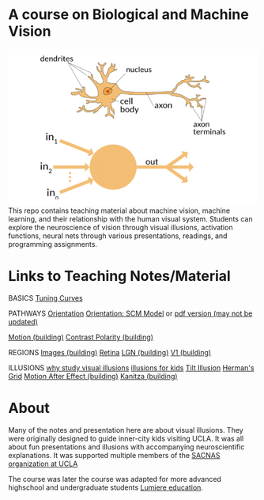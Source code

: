 # A course on Biological and Machine Vision
![test](bmcASSETS/perceptron_vs_neuron.png)
This repo contains teaching material about machine vision, machine learning, and their relationship with the human visual system. Students can explore the neuroscience of vision through visual illusions, activation functions, neural nets through various presentations, readings, and programming assignments.

# Links to Teaching Notes/Material

BASICS
[Tuning Curves](feature_tuning_curves_nts.md)

PATHWAYS
[Orientation](feature_orientation.md)
[Orientation: SCM Model](https://docs.google.com/presentation/d/1khLvFEgv2BJ3aybL9Ek6Tx1o4SC_gBrC0ljZtpgxwh0/edit#slide=id.p) or [pdf version (may not be updated)](mod_maps_LIM.pdf)

[Motion (building)]()
[Contrast Polarity (building)]()


REGIONS
[Images (building)]()
[Retina](layer_retina.md)
[LGN (building)]()
[V1 (building)]()

ILLUSIONS
[why study visual illusions](...)
[illusions for kids](ill_4kids.md)
[Tilt Illusion]()
[Herman's Grid](...)
[Motion After Effect (building)](...)
[Kanitza (building)](...)










# About
Many of the notes and presentation here are about visual illusions. They were originally designed to guide inner-city kids visiting UCLA. It was all about fun presentations and illusions with accompanying neuroscientific explanations. It was supported multiple members of the [SACNAS organization at UCLA](http://www.sacnasatucla.com/) 

The course was later the course was adapted for more advanced highschool and undergraduate students [Lumiere education](https://www.lumiere-education.com/). 

